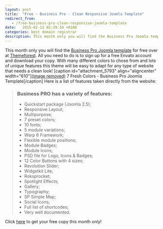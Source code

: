 ```yaml
---
layout: post
title:  "Free - Business Pro - Clean Responsive Joomla Template"
redirect_from:
   - /free-business-pro-clean-responsive-joomla-template
date:   2015-02-12 02:39:34 +0100
categories: best domain registrar
description: This month only you will find the Business Pro Joomla template for free over at
---
```


This month only you will find the [Business Pro Joomla template](http://anve.to/E8hpJ "Business Pro Joomla Template") for free over at [Themeforest](http://anve.to/s96f9 "Themeforest"). All you need to do is to sign up for a free Envato account and download your copy. With many different colors to chose from and lots of unique features this theme will be easy to adapt for any type of website that needs a clean look! \[caption id="attachment\_5793" align="aligncenter" width="610"\][(image removed)](http://anve.to/E8hpJ "Business Pro Joomla Template") 7 Fresh Colors - Business Pro Joomla Template\[/caption\] Here is a list of features taken directly from the website:

> ### Business PRO has a variety of features:
> 
> - Quickstart package (Joomla 2.5);
> - Responsive Layout;
> - Multipurpose;
> - 7 preset colors;
> - 10 fonts;
> - 5 module variations;
> - Warp 6 Framework;
> - Flexible module positions;
> - Module Badges;
> - Module Icons;
> - PSD file for Logo, Icons & Badges;
> - 12 Color Buttons with 4 sizes;
> - Revolution Slider;
> - Widgetkit Lite;
> - Roksprocket;
> - Spotlight Effects;
> - Gallery;
> - Typography;
> - SP Simple Map;
> - Social Icons;
> - Full list of shortcodes;
> - Very well documented.

 Click [here](http://anve.to/E8hpJ "Business Pro Joomla Template") to get your free copy this month only!